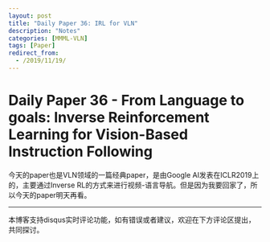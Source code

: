 ```yaml
---
layout: post
title: "Daily Paper 36: IRL for VLN"
description: "Notes"
categories: [MMML-VLN]
tags: [Paper]
redirect_from:
  - /2019/11/19/
---
```


# Daily Paper 36 - From Language to goals: Inverse Reinforcement Learning for Vision-Based Instruction Following  

今天的paper也是VLN领域的一篇经典paper，是由Google AI发表在ICLR2019上的，主要通过Inverse RL的方式来进行视频-语言导航。但是因为我要回家了，所以今天的paper明天再看。





---
本博客支持disqus实时评论功能，如有错误或者建议，欢迎在下方评论区提出，共同探讨。  
